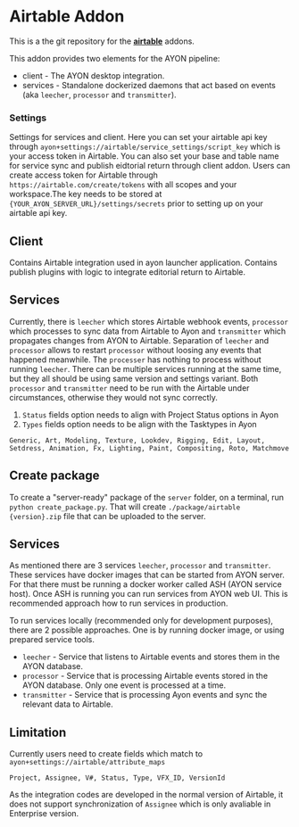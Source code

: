 # Airtable Addon
This is a the git repository for the **[airtable](https://www.airtable.com/)** addons.

This addon provides two elements for the AYON pipeline:
 * client - The AYON desktop integration.
 * services - Standalone dockerized daemons that act based on events (aka `leecher`, `processor` and `transmitter`).

### Settings
Settings for services and client.
Here you can set your airtable api key through `ayon+settings://airtable/service_settings/script_key`
which is your access token in Airtable. You can also set your base and table name for service sync and publish
eidtorial return through client addon.
Users can create access token for Airtable through `https://airtable.com/create/tokens` with
all scopes and your workspace.The key needs to be stored at `{YOUR_AYON_SERVER_URL}/settings/secrets`
prior to setting up on your airtable api key.


## Client
Contains Airtable integration used in ayon launcher application. Contains publish plugins with logic to integrate editorial return to Airtable.

## Services
Currently, there is `leecher` which stores Airtable webhook events, `processor` which processes to sync data from Airtable to Ayon and `transmitter` which propagates changes from AYON to Airtable. Separation of `leecher` and `processor` allows to restart `processor` without loosing any events that happened meanwhile. The `processer` has nothing to process without running `leecher`. There can be multiple services running at the same time, but they all should be using same version and settings variant.
Both `processor` and `transmitter` need to be run with the Airtable under circumstances, otherwise they would not sync correctly.

1. `Status` fields option needs to align with Project Status options in Ayon
2. `Types` fields option needs to be align with the Tasktypes in Ayon
```
Generic, Art, Modeling, Texture, Lookdev, Rigging, Edit, Layout, Setdress, Animation, Fx, Lighting, Paint, Compositing, Roto, Matchmove
```

## Create package
To create a "server-ready" package of the `server` folder, on a terminal, run `python create_package.py`. That will create `./package/airtable {version}.zip` file that can be uploaded to the server.

## Services
As mentioned there are 3 services `leecher`, `processor` and `transmitter`. These services have docker images that can be started from AYON server. For that there must be running a docker worker called ASH (AYON service host). Once ASH is running you can run services from AYON web UI. This is recommended approach how to run services in production.

To run services locally (recommended only for development purposes), there are 2 possible approaches. One is by running docker image, or using prepared service tools.

- `leecher` - Service that listens to Airtable events and stores them in the AYON database.
- `processor` - Service that is processing Airtable events stored in the AYON database. Only one event is processed at a time.
- `transmitter` - Service that is processing Ayon events and sync the relevant data to Airtable.

## Limitation
Currently users need to create fields which match to `ayon+settings://airtable/attribute_maps`

`Project, Assignee, V#, Status, Type, VFX_ID, VersionId`

As the integration codes are developed in the normal version of Airtable, it does not support synchronization of `Assignee` which is only avaliable in Enterprise version.
